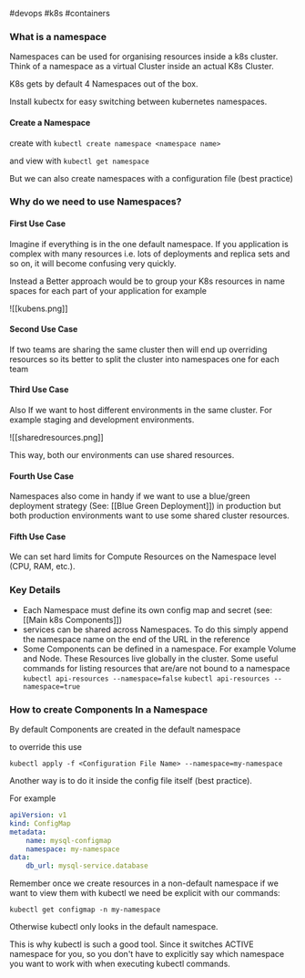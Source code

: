 #devops #k8s #containers 

### What is  a namespace

Namespaces can be used for organising resources inside a k8s cluster. Think of a namespace as a virtual Cluster inside an actual K8s Cluster.

K8s gets by default 4 Namespaces out of the box.

Install kubectx for easy switching between kubernetes namespaces.

#### Create a Namespace

create with
`kubectl create namespace <namespace name>`

and view with
`kubectl get namespace`

But we can also create namespaces with a configuration file (best practice)

### Why do we need to use Namespaces?

#### First Use Case

Imagine if everything is in the one default namespace. If you application is complex with many resources i.e. lots of deployments and replica sets and so on, it will become confusing very quickly.

Instead a Better approach would be to group your K8s resources in name spaces for each part of your application for example 

![[kubens.png]]

#### Second Use Case

If two teams are sharing the same cluster then will end up overriding resources so its better to split the cluster into namespaces one for each team

#### Third Use Case

Also If we want to host different environments in the same cluster. For example staging and development environments. 

![[sharedresources.png]]

This way, both our environments can use shared resources.

#### Fourth Use Case

Namespaces also come in handy if we want to use a blue/green deployment strategy (See: [[Blue Green Deployment]]) in production but both production environments want to use some shared cluster resources.

#### Fifth Use Case

We can set hard limits for Compute Resources on the Namespace level (CPU, RAM, etc.).

### Key Details

- Each Namespace must define its own config map and secret (see: [[Main k8s Components]])
- services can be shared across Namespaces. To do this simply append the namespace name on the end of the URL in the reference 
- Some Components can be defined in a namespace. For example Volume and Node. These Resources live globally in the cluster. 
	Some useful commands for listing resources that are/are not bound to a namespace
	`kubectl api-resources --namespace=false`
	`kubectl api-resources --namespace=true`


### How to create Components In a Namespace

By default Components are created in the default namespace

to override this use 

`kubectl apply -f <Configuration File Name> --namespace=my-namespace`

Another way is to do it inside the config file itself (best practice).

For example

```yaml
apiVersion: v1
kind: ConfigMap
metadata:
	name: mysql-configmap
	namespace: my-namespace
data:
	db_url: mysql-service.database
```

Remember once we create resources in a non-default namespace if we want to view them with kubectl we need be explicit with our commands:

`kubectl get configmap -n my-namespace`

Otherwise kubectl only looks in the default namespace.

This is why kubectl is such a good tool. Since it switches ACTIVE namespace for you, so you don't have to explicitly say which namespace you want to work with when executing kubectl commands.